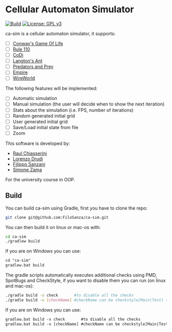 # Cellular Automaton Simulator

[![Build](https://github.com/FiloSanza/ca-sim/actions/workflows/gradle.yml/badge.svg)](https://github.com/FiloSanza/ca-sim/actions/workflows/gradle.yml)
[![License: GPL v3](https://img.shields.io/badge/License-GPLv3-blue.svg)](https://www.gnu.org/licenses/gpl-3.0)

ca-sim is a cellular automaton simulator, it supports:
- [ ] [Conway's Game Of Life](https://en.wikipedia.org/wiki/Conway%27s_Game_of_Life)
- [ ] [Rule 110](https://en.wikipedia.org/wiki/Rule_110)
- [ ] [CoDi](https://en.wikipedia.org/wiki/CoDi)
- [ ] [Langton's Ant](https://en.wikipedia.org/wiki/Langton%27s_ant)
- [ ] [Predators and Prey](https://en.wikipedia.org/wiki/Wa-Tor)
- [ ] [Empire](https://github.com/Hopson97/Empire)
- [ ] [WireWorld](https://en.wikipedia.org/wiki/Wireworld)

The following features will be implemented:
- [ ] Automatic simulation
- [ ] Manual simulation (the user will decide when to show the next iteration)
- [ ] Stats about the simulation (i.e. FPS, number of iterations)
- [ ] Random generated initial grid
- [ ] User generated initial grid
- [ ] Save/Load initial state from file
- [ ] Zoom

This software is developed by:
- [Raul Chiasserini](https://github.com/RaulChiasso) 
- [Lorenzo Drudi](https://github.com/LorenzoDrudi)
- [Filippo Sanzani](https://github.com/FiloSanza)
- [Simone Zama](https://github.com/TorioCrema) 

For the university course in OOP.

## Build

You can build ca-sim using Gradle, first you have to clone the repo:

```bash
git clone git@github.com:FiloSanza/ca-sim.git
```

You can then build it on linux or mac-os with:

```bash
cd ca-sim
./gradlew build
```

If you are on Windows you can use:

```ps
cd "ca-sim"
gradlew.bat build
```

The gradle scripts automatically executes additional checks using PMD, SpotBugs and CheckStyle, if you want to disable them you can run (on linux and mac-os):

```bash
./gradle build -x check       #to disable all the checks
./gradle build -x [checkName] #checkName can be checkstyle[Main|Test] spotbugs[Main|Test]
```

If you are on Windows you can use:

```ps
gradlew.bat build -x check       #to disable all the checks
gradlew.bat build -x [checkName] #checkName can be checkstyle[Main|Test] spotbugs[Main|Test]
```
